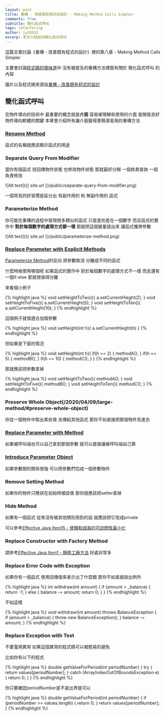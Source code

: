 ```yaml
---
layout: post
title: 重構 - 改善既有程式的設計 - Making Method Calls Simpler
comments: True
subtitle: 簡化函式呼叫
tags: refacforing
author: jyt0532
excerp: 本文介紹如何簡化函式呼叫
---
```


這篇文章討論《重構 - 改善既有程式的設計》裡的第八章 - Making Method Calls Simpler

主要會討論[程式碼的壞味道](/toc/refactoring/)中 沒有被提及的重構方法裡面有關於 簡化函式呼叫 的內容

圖片以及程式碼來源自[重構 - 改善既有程式的設計](https://www.tenlong.com.tw/products/9789861547534)

## 簡化函式呼叫

在物件導向的技術中 最重要的概念就是**介面** 容易被理解和使用的介面 是開發良好物件導向軟體的關鍵 本章會介紹所有讓介面變得更簡潔易用的重構方法

### [Rename Method](/2020/04/15/comments/#rename-method)

函式的名稱就應該顯示函式的用途

### Separate Query From Modifier

當你有個函式 技回傳物件狀態 也修改物件狀態 那就最好分開 一個負責查詢 一個負責修改

![Alt text]({{ site.url }}/public/separate-query-from-modifier.png)

一個常見的好習慣是區分出 有副作用的 和 無副作用的 函式

### Parameterize Method

你可能在重構的過程中發現很多類似的函式 只是差別差在一個數字 而且函式的實作中 **對於每個數字的處理方式都一樣** 那就把這個變量提出來 讓函式攜帶參數

![Alt text]({{ site.url }}/public/parameterize-method.png)

### [Replace Parameter with Explicit Methods](/2020/04/11/switch-statement/)

[Parameterize Method](parameterize-method)的反向 把參數取消 分離成不同的函式

什麼時候使用哪個呢 如果函式的實作中 對於每個數字的處理方式不一樣 而且還有一個if-else 那就很值得分離

來看個小例子

{% highlight java %}
void setHeightToTwo(){
  a.setCurrentHieght(2);
}
void setHeightToFive(){
  a.setCurrentHieght(5);
}
void setHeightToTen(){
  a.setCurrentHieght(10);
}
{% endhighlight %}

這個例子就很適合加個參數

{% highlight java %}
void setHeight(int h){
  a.setCurrentHieght(h)
}
{% endhighlight %}

但如果是下面的情況

{% highlight java %}
void setHeight(int h){
  if(h == 2) {
    methodA();
  }
  if(h == 5) {
    methodB();
  }
  if(h == 10) {
    methodC();
  }
}
{% endhighlight %}

那就應該把參數拿掉

{% highlight java %}
void setHeightToTwo(){
  methodA();
}
void setHeightToFive(){
  methodB();
}
void setHeightToTen(){
  methodC();
}
{% endhighlight %}

### Preserve Whole Object(/2020/04/09/large-method/#preserve-whole-object)

你從一個物件中取出某些值 去傳給其他函式 那你不如直接把那個物件丟進去

### [Replace Parameter with Method](/2020/04/10/long-parameter-list/#replace-parameter-with-method)

如果被呼叫端也可以自己拿到那個參數 就可以直接讓被呼叫端自己算

### [Introduce Parameter Object](/2020/04/09/large-method/#introduce-parameter-object)

如果參數間的關係很強 可以把參數們包成一個參數物件

### Remove Setting Method

如果你的物件只應該在初始時被設值 那你就應該把setter拿掉

### Hide Method

如果有一個函式 從來沒有被其他類別用到的話 就應該把它改成private

可以參考[Effective Java Item15 - 使類和成員的可訪問性最小化](/2018/04/21/minimize-the-accessibility-of-classes-and-members/)

### Replace Constructor with Factory Method

請參考[Effective Java Item1 - 靜態工廠方法](/2017/09/20/static-factory-method/) 好處非常多

### Replace Error Code with Exception

如果你有一個函式 使用回傳值來表示出了什麼錯 那你不如直接拋出例外

{% highlight java %}
int withdraw(int amount) {
  if (amount > _balance) {
    return -1;
  }
  else {
    balance -= amount;
    return 0;
  }
}
{% endhighlight %}

不如這樣

{% highlight java %}
void withdraw(int amount) throws BalanceException {
  if (amount > _balance) {
    throw new BalanceException();
  }
  balance -= amount;
}
{% endhighlight %}

### Replace Exception with Test

不要濫用異常 如果這個異常的程式碼可以被輕易的避免

比如你有以下的程式

{% highlight java %}
double getValueForPeriod(int periodNumber) {
  try {
    return values[periodNumber];
  } catch (ArrayIndexOutOfBoundsException e) {
    return 0;
  }
}
{% endhighlight %}

你只要確認periodNumber是不是出界就可以

{% highlight java %}
double getValueForPeriod(int periodNumber) {
  if (periodNumber >= values.length) {
    return 0;
  }
  return values[periodNumber];
}
{% endhighlight %}









